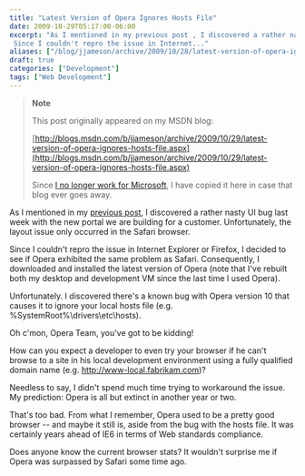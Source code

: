 ```yaml
---
title: "Latest Version of Opera Ignores Hosts File"
date: 2009-10-29T05:17:00-06:00
excerpt: "As I mentioned in my previous post , I discovered a rather nasty UI bug last week with the new portal we are building for a customer. Unfortunately, the layout issue only occurred in the Safari browser. 
 Since I couldn't repro the issue in Internet..."
aliases: ["/blog/jjameson/archive/2009/10/28/latest-version-of-opera-ignores-hosts-file.aspx", "/blog/jjameson/archive/2009/10/29/latest-version-of-opera-ignores-hosts-file.aspx"]
draft: true
categories: ["Development"]
tags: ["Web Development"]
---
```


> **Note**
>
> This post originally appeared on my MSDN blog:
>
> [http://blogs.msdn.com/b/jjameson/archive/2009/10/29/latest-version-of-opera-ignores-hosts-file.aspx](http://blogs.msdn.com/b/jjameson/archive/2009/10/29/latest-version-of-opera-ignores-hosts-file.aspx)
>
> Since
> [I no longer work for Microsoft](/blog/jjameson/2011/09/02/last-day-with-microsoft),
> I have copied it here in case that blog ever goes away.

As I mentioned in my
[previous post](/blog/jjameson/2009/10/29/troubleshooting-layout-problems-with-safari),
I discovered a rather nasty UI bug last week with the new portal we are building
for a customer. Unfortunately, the layout issue only occurred in the Safari
browser.

Since I couldn't repro the issue in Internet Explorer or Firefox, I decided to
see if Opera exhibited the same problem as Safari. Consequently, I downloaded
and installed the latest version of Opera (note that I've rebuilt both my
desktop and development VM since the last time I used Opera).

Unfortunately. I discovered there's a known bug with Opera version 10 that
causes it to ignore your local hosts file (e.g. %SystemRoot%\drivers\etc\hosts).

Oh c'mon, Opera Team, you've got to be kidding!

How can you expect a developer to even try your browser if he can't browse to a
site in his local development environment using a fully qualified domain name
(e.g. http://www-local.fabrikam.com)?

Needless to say, I didn't spend much time trying to workaround the issue. My
prediction: Opera is all but extinct in another year or two.

That's too bad. From what I remember, Opera used to be a pretty good browser --
and maybe it still is, aside from the bug with the hosts file. It was certainly
years ahead of IE6 in terms of Web standards compliance.

Does anyone know the current browser stats? It wouldn't surprise me if Opera was
surpassed by Safari some time ago.
